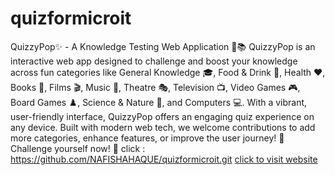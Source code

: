 # quizformicroit
QuizzyPop✨ - A Knowledge Testing Web Application 🌟📚
QuizzyPop is an interactive web app designed to challenge and boost your knowledge across fun categories like General Knowledge 🎓, Food & Drink 🍔, Health ❤️, Books 📖, Films 🎬, Music 🎵, Theatre 🎭, Television 📺, Video Games 🎮, Board Games ♟️, Science & Nature 🔬, and Computers 💻. With a vibrant, user-friendly interface, QuizzyPop offers an engaging quiz experience on any device. Built with modern web tech, we welcome contributions to add more categories, enhance features, or improve the user journey! 🚀
Challenge yourself now! 🧠
click : https://github.com/NAFISHAHAQUE/quizformicroit.git
[click to visit website]( https://nafishahaque.github.io/quizformicroit/)
